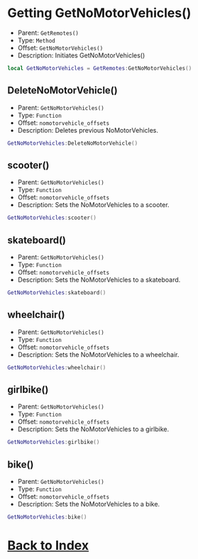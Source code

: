 # Getting GetNoMotorVehicles()

* Parent: `GetRemotes()`
* Type: `Method`
* Offset: `GetNoMotorVehicles()`
* Description: Initiates GetNoMotorVehicles()

```lua
local GetNoMotorVehicles = GetRemotes:GetNoMotorVehicles()
```

## DeleteNoMotorVehicle()

* Parent: `GetNoMotorVehicles()`
* Type: `Function`
* Offset: `nomotorvehicle_offsets`
* Description: Deletes previous NoMotorVehicles.

```lua
GetNoMotorVehicles:DeleteNoMotorVehicle()
```

## scooter()

* Parent: `GetNoMotorVehicles()`
* Type: `Function`
* Offset: `nomotorvehicle_offsets`
* Description: Sets the NoMotorVehicles to a scooter.

```lua
GetNoMotorVehicles:scooter()
```

## skateboard()

* Parent: `GetNoMotorVehicles()`
* Type: `Function`
* Offset: `nomotorvehicle_offsets`
* Description: Sets the NoMotorVehicles to a skateboard.

```lua
GetNoMotorVehicles:skateboard()
```

## wheelchair()

* Parent: `GetNoMotorVehicles()`
* Type: `Function`
* Offset: `nomotorvehicle_offsets`
* Description: Sets the NoMotorVehicles to a wheelchair.

```lua
GetNoMotorVehicles:wheelchair()
```

## girlbike()

* Parent: `GetNoMotorVehicles()`
* Type: `Function`
* Offset: `nomotorvehicle_offsets`
* Description: Sets the NoMotorVehicles to a girlbike.

```lua
GetNoMotorVehicles:girlbike()
```

## bike()

* Parent: `GetNoMotorVehicles()`
* Type: `Function`
* Offset: `nomotorvehicle_offsets`
* Description: Sets the NoMotorVehicles to a bike.

```lua
GetNoMotorVehicles:bike()
```

# [Back to Index](https://github.com/RobloxArchiver/WrapperLib/tree/main/games/brookhaven#index)